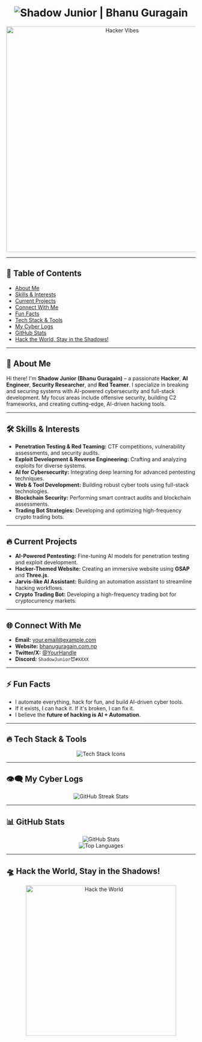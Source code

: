<!-- 🚀 Alien Hacker Profile - Shadow Junior 😈 -->

<h1 align="center">
  <img src="https://readme-typing-svg.herokuapp.com?font=Orbitron&size=35&duration=3500&color=00FF00&center=true&vCenter=true&width=600&height=50&lines=%E2%9A%A1+Shadow+Junior+%7C+Bhanu+Guragain+%E2%9A%A1;Cyber+Security+%7C+AI+%7C+Automation;Exploiting+%26+Securing+the+Future!" alt="Shadow Junior | Bhanu Guragain">
</h1>

<p align="center">
  <img src="https://media.giphy.com/media/hWZBZjMMuMl7sWe0x8/giphy.gif" width="600" alt="Hacker Vibes">
</p>

---

## 📖 Table of Contents

- [About Me](#-about-me)
- [Skills & Interests](#-skills--interests)
- [Current Projects](#-current-projects)
- [Connect With Me](#-connect-with-me)
- [Fun Facts](#-fun-facts)
- [Tech Stack & Tools](#-tech-stack--tools)
- [My Cyber Logs](#-my-cyber-logs)
- [GitHub Stats](#-github-stats)
- [Hack the World, Stay in the Shadows!](#-hack-the-world-stay-in-the-shadows)

---

## 🦇 About Me

Hi there! I'm **Shadow Junior (Bhanu Guragain)** – a passionate **Hacker**, **AI Engineer**, **Security Researcher**, and **Red Teamer**. I specialize in breaking and securing systems with AI-powered cybersecurity and full-stack development. My focus areas include offensive security, building C2 frameworks, and creating cutting-edge, AI-driven hacking tools.

---

## 🛠️ Skills & Interests

- **Penetration Testing & Red Teaming:** CTF competitions, vulnerability assessments, and security audits.
- **Exploit Development & Reverse Engineering:** Crafting and analyzing exploits for diverse systems.
- **AI for Cybersecurity:** Integrating deep learning for advanced pentesting techniques.
- **Web & Tool Development:** Building robust cyber tools using full-stack technologies.
- **Blockchain Security:** Performing smart contract audits and blockchain assessments.
- **Trading Bot Strategies:** Developing and optimizing high-frequency crypto trading bots.

---

## 🔥 Current Projects

- **AI-Powered Pentesting:** Fine-tuning AI models for penetration testing and exploit development.
- **Hacker-Themed Website:** Creating an immersive website using **GSAP** and **Three.js**.
- **Jarvis-like AI Assistant:** Building an automation assistant to streamline hacking workflows.
- **Crypto Trading Bot:** Developing a high-frequency trading bot for cryptocurrency markets.

---

## 🌐 Connect With Me

- **Email:** [your.email@example.com](mailto:your.email@example.com)
- **Website:** [bhanuguragain.com.np](https://bhanuguragain.com.np)
- **Twitter/X:** [@YourHandle](https://twitter.com/YourHandle)
- **Discord:** `ShadowJunior😈#XXXX`

---

## ⚡ Fun Facts

- I automate everything, hack for fun, and build AI-driven cyber tools.
- If it exists, I can hack it. If it's broken, I can fix it.
- I believe the **future of hacking is AI + Automation**.

---

## 🔥 Tech Stack & Tools

<p align="center">
  <img src="https://skillicons.dev/icons?i=python,linux,bash,kali,docker,github,postgresql,mysql,vscode,html,css,js,php,react,threejs,gsap" alt="Tech Stack Icons">
</p>

---

## 👁️‍🗨️ My Cyber Logs

<p align="center">
  <img src="https://github-readme-streak-stats.herokuapp.com/?user=BhanuGuragain0&theme=matrix&hide_border=true&border_radius=15" alt="GitHub Streak Stats">
</p>

---

## 📊 GitHub Stats

<p align="center">
  <img src="https://github-readme-stats.vercel.app/api?username=BhanuGuragain0&show_icons=true&theme=radical" alt="GitHub Stats">
  <br>
  <img src="https://github-readme-stats.vercel.app/api/top-langs/?username=BhanuGuragain0&layout=compact&theme=radical" alt="Top Languages">
</p>

---

## 🛸 Hack the World, Stay in the Shadows!

<p align="center">
  <img src="https://media.giphy.com/media/xT9IgzoKnwFNmISR8I/giphy.gif" width="400" alt="Hack the World">
</p>
